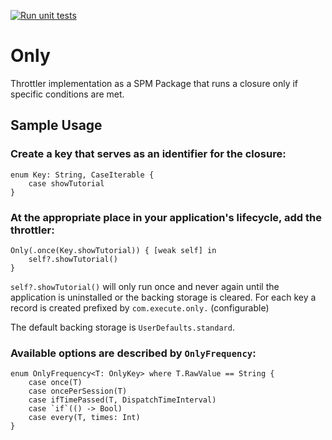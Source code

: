 [![Run unit tests](https://github.com/a-sarris/Only/actions/workflows/main.yml/badge.svg)](https://github.com/a-sarris/Only/actions/workflows/main.yml)
# Only

Throttler implementation as a SPM Package that runs a closure only if specific conditions are met.

## Sample Usage

### Create a key that serves as an identifier for the closure:

```
enum Key: String, CaseIterable {
    case showTutorial
}
```
### At the appropriate place in your application's lifecycle, add the throttler:

```
Only(.once(Key.showTutorial)) { [weak self] in
    self?.showTutorial()
}
```

`self?.showTutorial()` will only run once and never again until the application is uninstalled or the backing storage is cleared. For each key a record is created prefixed by `com.execute.only.` (configurable)

The default backing storage is `UserDefaults.standard`.

### Available options are described by `OnlyFrequency`:
```
enum OnlyFrequency<T: OnlyKey> where T.RawValue == String {
    case once(T)
    case oncePerSession(T)
    case ifTimePassed(T, DispatchTimeInterval)
    case `if`(() -> Bool)
    case every(T, times: Int)
}
```
